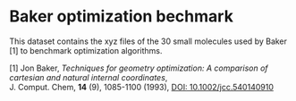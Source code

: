 # Baker optimization bechmark

This dataset contains the xyz files of the 30 small molecules used by Baker [1]
to benchmark optimization algorithms.

[1] Jon Baker, *Techniques for geometry optimization: A comparison of cartesian and natural internal coordinates*,  
    J. Comput. Chem, **14** (9), 1085-1100 (1993), [DOI: 10.1002/jcc.540140910](https://doi.org/10.1002/jcc.540140910)
